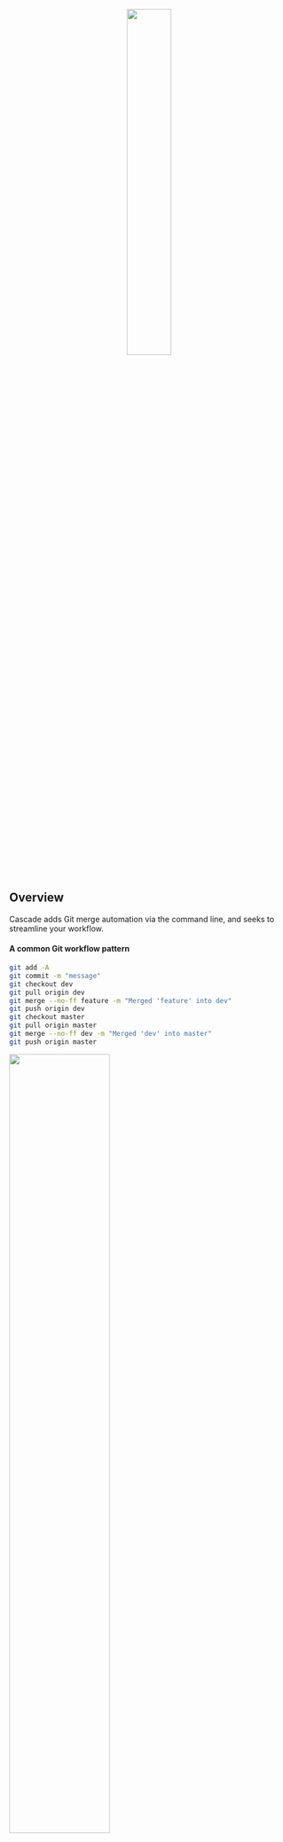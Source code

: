 <p align="center"><img width=40% src="https://github.com/jasonrhaddix/cascade-cli/blob/master/cc-logo.png"></p>


## Overview
Cascade adds Git merge automation via the command line, and seeks to streamline your workflow.


#### A common Git workflow pattern
```bash
git add -A
git commit -m "message"
git checkout dev
git pull origin dev
git merge --no-ff feature -m "Merged 'feature' into dev"
git push origin dev
git checkout master
git pull origin master
git merge --no-ff dev -m "Merged 'dev' into master"
git push origin master
```

<p align="left"><img width=60% src="https://github.com/jasonrhaddix/cascade-cli/blob/master/cc-tree.png"></p> 

More or less, this is a familiar pattern when working on a project with multiple branches.

#### A Cascade equivalent
```bash
git add -A
git commit -m "message"
cascade merge feature dev master
```

Currently Cascade only supports merging not rebasing, and by default does not fast-forward `--no-ff` the HEAD before applying changes. `--no-ff` adds a commit for the merge, and creates a more readable Git tree. Also Cascade does not support diffing of files or any conflict resolution beyond the Git 3-way auto-merge.


## Installation
To use Cascade in any directory be sure to globally
```bash
npm i -g casade-cli 
```

## Usage

````bash
cascade merge <fromBranch> <toBranch> <toBranch...>
````

## Example

````bash
cascade merge feature develop master
````

#### Shorthand Example 

````bash
cc m feature develop master
````